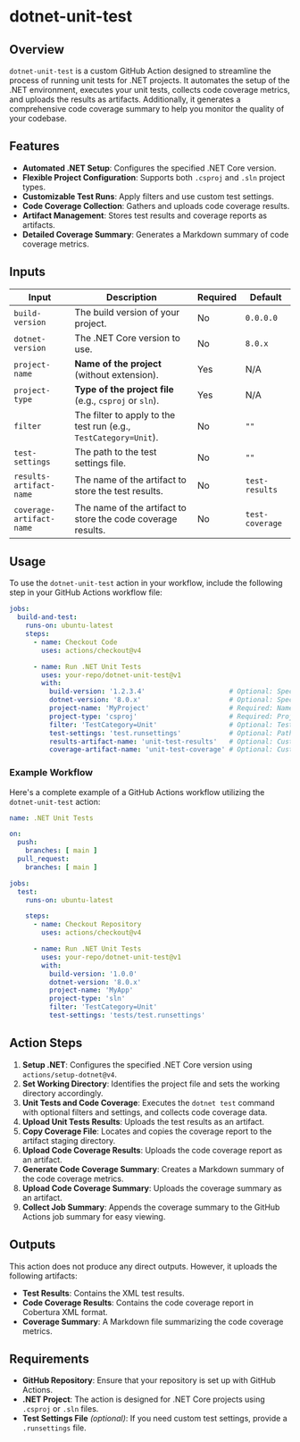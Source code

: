 # dotnet-unit-test

## Overview

`dotnet-unit-test` is a custom GitHub Action designed to streamline the process of running unit tests for .NET projects. It automates the setup of the .NET environment, executes your unit tests, collects code coverage metrics, and uploads the results as artifacts. Additionally, it generates a comprehensive code coverage summary to help you monitor the quality of your codebase.

## Features

- **Automated .NET Setup**: Configures the specified .NET Core version.
- **Flexible Project Configuration**: Supports both `.csproj` and `.sln` project types.
- **Customizable Test Runs**: Apply filters and use custom test settings.
- **Code Coverage Collection**: Gathers and uploads code coverage results.
- **Artifact Management**: Stores test results and coverage reports as artifacts.
- **Detailed Coverage Summary**: Generates a Markdown summary of code coverage metrics.

## Inputs

| Input                    | Description                                                      | Required | Default         |
| -------------------------|------------------------------------------------------------------|----------|-----------------|
| `build-version`          | The build version of your project.                               | No       | `0.0.0.0`       |
| `dotnet-version`         | The .NET Core version to use.                                    | No       | `8.0.x`         |
| `project-name`           | **Name of the project** (without extension).                     | Yes      | N/A             |
| `project-type`           | **Type of the project file** (e.g., `csproj` or `sln`).          | Yes      | N/A             |
| `filter`                 | The filter to apply to the test run (e.g., `TestCategory=Unit`). | No       | `""`            |
| `test-settings`          | The path to the test settings file.                              | No       | `""`            |
| `results-artifact-name`  | The name of the artifact to store the test results.              | No       | `test-results`  |
| `coverage-artifact-name` | The name of the artifact to store the code coverage results.     | No       | `test-coverage` |

## Usage

To use the `dotnet-unit-test` action in your workflow, include the following step in your GitHub Actions workflow file:

```yaml
jobs:
  build-and-test:
    runs-on: ubuntu-latest
    steps:
      - name: Checkout Code
        uses: actions/checkout@v4

      - name: Run .NET Unit Tests
        uses: your-repo/dotnet-unit-test@v1
        with:
          build-version: '1.2.3.4'                     # Optional: Specify your build version
          dotnet-version: '8.0.x'                      # Optional: Specify .NET Core version
          project-name: 'MyProject'                    # Required: Name of your project
          project-type: 'csproj'                       # Required: Project file type (`csproj` or `sln`)
          filter: 'TestCategory=Unit'                  # Optional: Test filter expression
          test-settings: 'test.runsettings'            # Optional: Path to test settings file
          results-artifact-name: 'unit-test-results'   # Optional: Custom name for test results artifact
          coverage-artifact-name: 'unit-test-coverage' # Optional: Custom name for coverage results artifact
```

### Example Workflow

Here's a complete example of a GitHub Actions workflow utilizing the `dotnet-unit-test` action:

```yaml
name: .NET Unit Tests

on:
  push:
    branches: [ main ]
  pull_request:
    branches: [ main ]

jobs:
  test:
    runs-on: ubuntu-latest

    steps:
      - name: Checkout Repository
        uses: actions/checkout@v4

      - name: Run .NET Unit Tests
        uses: your-repo/dotnet-unit-test@v1
        with:
          build-version: '1.0.0'
          dotnet-version: '8.0.x'
          project-name: 'MyApp'
          project-type: 'sln'
          filter: 'TestCategory=Unit'
          test-settings: 'tests/test.runsettings'
```

## Action Steps

1. **Setup .NET**: Configures the specified .NET Core version using `actions/setup-dotnet@v4`.
2. **Set Working Directory**: Identifies the project file and sets the working directory accordingly.
3. **Unit Tests and Code Coverage**: Executes the `dotnet test` command with optional filters and settings, and collects code coverage data.
4. **Upload Unit Tests Results**: Uploads the test results as an artifact.
5. **Copy Coverage File**: Locates and copies the coverage report to the artifact staging directory.
6. **Upload Code Coverage Results**: Uploads the code coverage report as an artifact.
7. **Generate Code Coverage Summary**: Creates a Markdown summary of the code coverage metrics.
8. **Upload Code Coverage Summary**: Uploads the coverage summary as an artifact.
9. **Collect Job Summary**: Appends the coverage summary to the GitHub Actions job summary for easy viewing.

## Outputs

This action does not produce any direct outputs. However, it uploads the following artifacts:

- **Test Results**: Contains the XML test results.
- **Code Coverage Results**: Contains the code coverage report in Cobertura XML format.
- **Coverage Summary**: A Markdown file summarizing the code coverage metrics.

## Requirements

- **GitHub Repository**: Ensure that your repository is set up with GitHub Actions.
- **.NET Project**: The action is designed for .NET Core projects using `.csproj` or `.sln` files.
- **Test Settings File** *(optional)*: If you need custom test settings, provide a `.runsettings` file.

